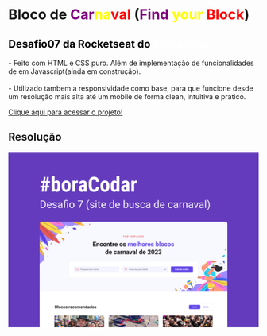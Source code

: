 <h1>Bloco de <span style="color: purple"> Car</span><span style="color: yellow">na</span><span style="color: red">val </span> (<span style="color: purple">Find</span><span style="color: yellow"> your</span><span style="color: red"> Block</span>)</h1>

<h2 style="color:black "><strong>Desafio07 da Rocketseat do <span style="color:white">#boraCodar.</span></strong></h2>

<p>
- Feito com HTML e CSS puro.
Além de implementação de funcionalidades de em Javascript(ainda em construção).
<br/> <br/>
- Utilizado tambem a responsividade como base, para que funcione desde um resolução mais alta até um mobile de forma clean, intuitiva e pratico. 
</p>

<a href="https://kauesiqueiraa.github.io/findyourblock">
  <span>  Clique aqui para acessar o projeto!  </span> 
</a>

<h2>Resolução</h2>

<img src="../assets/layout.jpg" alt="layout" width="600px">

